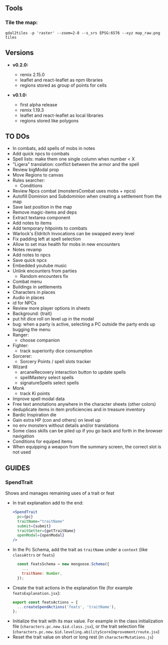 ## Tools

### Tile the map:

`gdal2tiles -p 'raster' --zoom=2-8 --s_srs EPSG:6576 --xyz map_raw.png tiles`

## Versions

- **v0.2.0:**
  - remix 2.15.0
  - leaflet and react-leaflet as npm libraries
  - regions stored as group of points for cells

- **v0.1.0:**
  - first alpha release
  - remix 1.19.3
  - leaflet and react-leaflet as local libraries
  - regions stored like polygons

## TO DOs

- In combats, add spells of mobs in notes
- Add quick npcs to combats
- Spell lists: make them one single column when number < X
- "Ligera" translation: conflict between the armor and the spell
- Review bigModal prop
- Move Regions to canvas
- Rules searcher:
  - Conditions
- Review Npcs combat (monstersCombat uses mobs + npcs)
- Autofill Dominion and Subdominion when creating a settlement from the map
- Save last position in the map
- Remove magic-items and deps
- Extract textarea component
- Add notes to items
- Add temporary hitpoints to combats
- Warlock's Eldritch Invocations can be swapped every level
- Fix padding left at spell selection
- Allow to set max health for mobs in new encounters
- Notes revamp
- Add notes to npcs
- Save quick npcs
- Embedded youtube music
- Unlink encounters from parties
  - Random encounters fix
- Combat menu
- Buildings in settlements
- Characters in places
- Audio in places
- id for NPCs
- Review more player options in sheets
- Background: {trait}
- put hit dice roll on level up in the modal
- bug: when a party is active, selecting a PC outside the party ends up bugging the menu
- Ranger:
  - choose companion
- Fighter:
  - track superiority dice consumption
- Sorcerer:
  - Sorcery Points / spell slots tracker
- Wizard
  - arcaneRecovery interaction button to update spells
  - spellMastery select spells
  - signatureSpells select spells
- Monk
  - track Ki points
- Improve spell modal data
- Free text annotations anywhere in the character sheets (other colors)
- deduplicate items in item proficiencies and in treasure inventory
- Bardic Inspiration die
- Gain extra HP (con and others) on level up
- no env monsters without details and/or translations
- Some class skills can be piled up if you go back and forth in the browser navigation
- Conditions for equiped items
- When equipping a weapon from the summary screen, the correct slot is not used

## GUIDES
### SpendTrait
Shows and manages remaining uses of a trait or feat
- In trait explanation add to the end:
    ```jsx
    <SpendTrait
      pc={pc}
      traitName="traitName"
      submit={submit}
      traitGetter={getTraitName}
      openModal={openModal}
    />
    ```
- In the Pc Schema, add the trait as `traitName` under a `context` (like `classAttrs` or `feats`)
    ```js
      const featsSchema = new mongoose.Schema({
        ...
        traitName: Number,
      });
    ```
- Create the trait actions in the explanation file (for example `featsExplanation.jsx`):
    ```js
    export const featsActions = {
      ...createSpendActions('feats', 'traitName'),
    };
    ```
- Initialize the trait with its max value. For example in the class initialization file (`characters.pc.new.$id.class.jsx`), or the trait selection file (`characters.pc.new.$id.leveling.abilityScoreImprovement/route.jsx`)
- Reset the trait value on short or long rest (in `characterMutations.js`)
